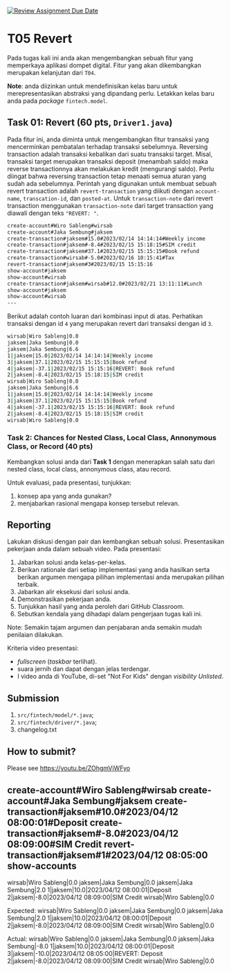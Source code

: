 [![Review Assignment Due Date](https://classroom.github.com/assets/deadline-readme-button-24ddc0f5d75046c5622901739e7c5dd533143b0c8e959d652212380cedb1ea36.svg)](https://classroom.github.com/a/NdwIuLns)
# T05 Revert

Pada tugas kali ini anda akan mengembangkan sebuah fitur yang memperkaya aplikasi dompet digital. Fitur yang akan dikembangkan merupakan kelanjutan dari ```T04```.

**Note**: anda diizinkan untuk mendefinisikan kelas baru untuk merepresentasikan abstraksi yang dipandang perlu. Letakkan kelas baru anda pada *package* ```fintech.model```.

## Task 01: Revert (60 pts, ```Driver1.java```)

Pada fitur ini, anda diminta untuk mengembangkan fitur transaksi yang mencerminkan pembatalan terhadap transaksi sebelumnya. Reversing transaction adalah transaksi kebalikan dari suatu transaksi target. Misal, transaksi target merupakan transaksi deposit (menambah saldo) maka reverse transactionnya akan melakukan kredit (mengurangi saldo). Perlu diingat bahwa reversing transaction tetap menaati semua aturan yang sudah ada sebelumnya. Perintah yang digunakan untuk membuat sebuah revert transaction adalah ```revert-transaction``` yang diikuti dengan ```account-name```, ```transcation-id```, dan ```posted-at```. Untuk ```transaction-note``` dari revert transaction menggunakan ```transaction-note``` dari target transaction yang diawali dengan teks ```"REVERT: "```.

```bash
create-account#Wiro Sableng#wirsab
create-account#Jaka Sembung#jaksem
create-transaction#jaksem#15.0#2023/02/14 14:14:14#Weekly income
create-transaction#jaksem#-8.4#2023/02/15 15:18:15#SIM credit
create-transaction#jaksem#37.1#2023/02/15 15:15:15#Book refund
create-transaction#wirsab#-5.0#2023/02/16 10:15:41#Tax
revert-transaction#jaksem#3#2023/02/15 15:15:16
show-account#jaksem
show-account#wirsab
create-transaction#jaksem#wirsab#12.0#2023/02/21 13:11:11#Lunch
show-account#jaksem
show-account#wirsab
---

```

Berikut adalah contoh luaran dari kombinasi input di atas. Perhatikan transaksi dengan id ```4``` yang merupakan revert dari transaksi dengan id ```3```.

```bash
wirsab|Wiro Sableng|0.0
jaksem|Jaka Sembung|0.0
jaksem|Jaka Sembung|6.6
1|jaksem|15.0|2023/02/14 14:14:14|Weekly income
3|jaksem|37.1|2023/02/15 15:15:15|Book refund
4|jaksem|-37.1|2023/02/15 15:15:16|REVERT: Book refund
2|jaksem|-8.4|2023/02/15 15:18:15|SIM credit
wirsab|Wiro Sableng|0.0
jaksem|Jaka Sembung|6.6
1|jaksem|15.0|2023/02/14 14:14:14|Weekly income
3|jaksem|37.1|2023/02/15 15:15:15|Book refund
4|jaksem|-37.1|2023/02/15 15:15:16|REVERT: Book refund
2|jaksem|-8.4|2023/02/15 15:18:15|SIM credit
wirsab|Wiro Sableng|0.0

```

### Task 2: Chances for Nested Class, Local Class, Annonymous Class, or Record (40 pts)

Kembangkan solusi anda dari **Task 1** dengan menerapkan salah satu dari nested class, local class, annonymous class, atau record.

Untuk evaluasi, pada presentasi, tunjukkan:
1. konsep apa yang anda gunakan?
2. menjabarkan rasional mengapa konsep tersebut relevan.

## Reporting
Lakukan diskusi dengan pair dan kembangkan sebuah solusi. Presentasikan pekerjaan anda dalam sebuah video. Pada presentasi:
1. Jabarkan solusi anda kelas-per-kelas.
2. Berikan rationale dari setiap implementasi yang anda hasilkan serta berikan argumen mengapa pilihan implementasi anda merupakan pilihan terbaik.
3. Jabarkan alir eksekusi dari solusi anda.
4. Demonstrasikan pekerjaan anda.
5. Tunjukkan hasil yang anda peroleh dari GitHub Classroom.
6. Sebutkan kendala yang dihadapi dalam pengerjaan tugas kali ini.

Note: Semakin tajam argumen dan penjabaran anda semakin mudah penilaian dilakukan.

Kriteria video presentasi:
+ *fullscreen* (*taskbar* terlihat).
+ suara jernih dan dapat dengan jelas terdengar.
+ I video anda di YouTube, di-set "Not For Kids" dengan *visibility* *Unlisted*.

## Submission
1. ```src/fintech/model/*.java```;
2. ```src/fintech/driver/*.java```;
3. changelog.txt

## How to submit?
Please see https://youtu.be/ZOhgmVjWFyo




create-account#Wiro Sableng#wirsab
create-account#Jaka Sembung#jaksem
create-transaction#jaksem#10.0#2023/04/12 08:00:01#Deposit
create-transaction#jaksem#-8.0#2023/04/12 08:09:00#SIM Credit
revert-transaction#jaksem#1#2023/04/12 08:05:00
show-accounts
---


wirsab|Wiro Sableng|0.0
jaksem|Jaka Sembung|0.0
jaksem|Jaka Sembung|2.0
1|jaksem|10.0|2023/04/12 08:00:01|Deposit
2|jaksem|-8.0|2023/04/12 08:09:00|SIM Credit
wirsab|Wiro Sableng|0.0



Expected:
wirsab|Wiro Sableng|0.0
jaksem|Jaka Sembung|0.0
jaksem|Jaka Sembung|2.0
1|jaksem|10.0|2023/04/12 08:00:01|Deposit
2|jaksem|-8.0|2023/04/12 08:09:00|SIM Credit
wirsab|Wiro Sableng|0.0

Actual:
wirsab|Wiro Sableng|0.0
jaksem|Jaka Sembung|0.0
jaksem|Jaka Sembung|-8.0
1|jaksem|10.0|2023/04/12 08:00:01|Deposit
3|jaksem|-10.0|2023/04/12 08:05:00|REVERT: Deposit
2|jaksem|-8.0|2023/04/12 08:09:00|SIM Credit
wirsab|Wiro Sableng|0.0